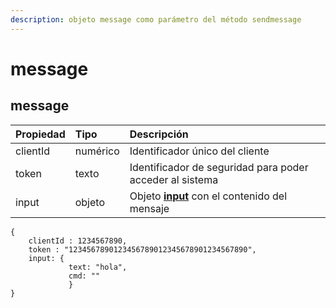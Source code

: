```yaml
---
description: objeto message como parámetro del método sendmessage
---
```


# message

## message

| Propiedad | Tipo | Descripción |
| :--- | :--- | :--- |
| clientId | numérico | Identificador único del cliente |
| token | texto | Identificador de seguridad para poder acceder al sistema |
| input | objeto | Objeto [**input**](input.md) con el contenido del mensaje |

```text
{ 
    clientId : 1234567890,
    token : "1234567890123456789012345678901234567890",
    input: {
             text: "hola",
             cmd: ""
             } 
}
```



